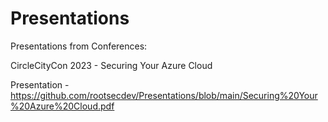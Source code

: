 # Presentations
Presentations from Conferences:

CircleCityCon 2023 - Securing Your Azure Cloud

Presentation - https://github.com/rootsecdev/Presentations/blob/main/Securing%20Your%20Azure%20Cloud.pdf

